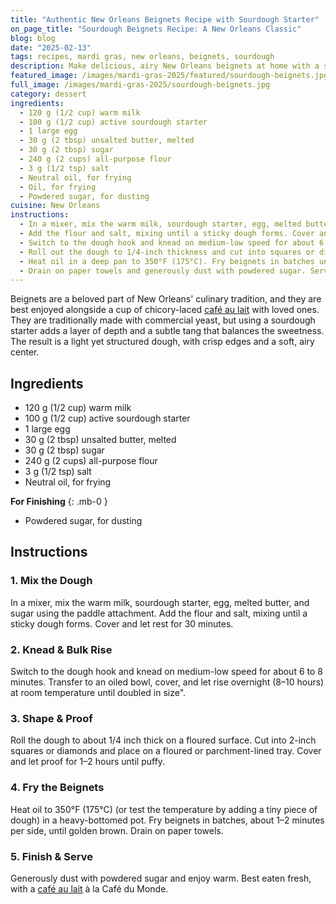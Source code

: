 ```yaml
---
title: "Authentic New Orleans Beignets Recipe with Sourdough Starter"
on_page_title: "Sourdough Beignets Recipe: A New Orleans Classic"
blog: blog
date: "2025-02-13"
tags: recipes, mardi gras, new orleans, beignets, sourdough
description: Make delicious, airy New Orleans beignets at home with a sourdough starter. This recipe creates light, crispy beignets with a subtle tang, perfect for sharing with loved ones and pairing with café au lait.
featured_image: /images/mardi-gras-2025/featured/sourdough-beignets.jpg
full_image: /images/mardi-gras-2025/sourdough-beignets.jpg
category: dessert
ingredients:
  - 120 g (1/2 cup) warm milk
  - 100 g (1/2 cup) active sourdough starter
  - 1 large egg
  - 30 g (2 tbsp) unsalted butter, melted
  - 30 g (2 tbsp) sugar
  - 240 g (2 cups) all-purpose flour
  - 3 g (1/2 tsp) salt
  - Neutral oil, for frying
  - Oil, for frying
  - Powdered sugar, for dusting
cuisine: New Orleans
instructions:
  - In a mixer, mix the warm milk, sourdough starter, egg, melted butter, and sugar using the paddle attachment.
  - Add the flour and salt, mixing until a sticky dough forms. Cover and let rest for 30 minutes.
  - Switch to the dough hook and knead on medium-low speed for about 6 to 8 minutes. Transfer to an oiled bowl, cover, and let rise at room temperature for 8-10 hours (or overnight) until doubled in size".
  - Roll out the dough to 1/4-inch thickness and cut into squares or diamonds. Let them rest for 1-2 hours until puffy.
  - Heat oil in a deep pan to 350°F (175°C). Fry beignets in batches until golden brown, about 1-2 minutes per side.
  - Drain on paper towels and generously dust with powdered sugar. Serve warm.
---
```


Beignets are a beloved part of New Orleans' culinary tradition, and they are best enjoyed alongside a cup of chicory-laced [café au lait](/blog/cafe-au-lait) with loved ones. They are traditionally made with commercial yeast, but using a sourdough starter adds a layer of depth and a subtle tang that balances the sweetness. The result is a light yet structured dough, with crisp edges and a soft, airy center.

## Ingredients

- 120 g (1/2 cup) warm milk
- 100 g (1/2 cup) active sourdough starter
- 1 large egg
- 30 g (2 tbsp) unsalted butter, melted
- 30 g (2 tbsp) sugar
- 240 g (2 cups) all-purpose flour
- 3 g (1/2 tsp) salt
- Neutral oil, for frying

**For Finishing**
{: .mb-0 }
- Powdered sugar, for dusting

## Instructions

### **1. Mix the Dough**
In a mixer, mix the warm milk, sourdough starter, egg, melted butter, and sugar using the paddle attachment. Add the flour and salt, mixing until a sticky dough forms. Cover and let rest for 30 minutes.

### **2. Knead & Bulk Rise**
Switch to the dough hook and knead on medium-low speed for about 6 to 8 minutes. Transfer to an oiled bowl, cover, and let rise overnight (8–10 hours) at room temperature until doubled in size".

### **3. Shape & Proof**
Roll the dough to about 1/4 inch thick on a floured surface. Cut into 2-inch squares or diamonds and place on a floured or parchment-lined tray. Cover and let proof for 1–2 hours until puffy.

### **4. Fry the Beignets**
Heat oil to 350°F (175°C) (or test the temperature by adding a tiny piece of dough) in a heavy-bottomed pot. Fry beignets in batches, about 1–2 minutes per side, until golden brown. Drain on paper towels.

### **5. Finish & Serve**
Generously dust with powdered sugar and enjoy warm. Best eaten fresh, with a [café au lait](/blog/cafe-au-lait) à la Café du Monde.
